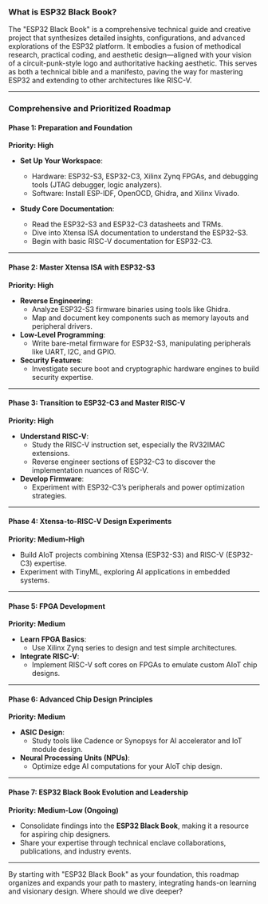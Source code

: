 ### **What is ESP32 Black Book?**
The "ESP32 Black Book" is a comprehensive technical guide and creative project that synthesizes detailed insights, configurations, and advanced explorations of the ESP32 platform. It embodies a fusion of methodical research, practical coding, and aesthetic design—aligned with your vision of a circuit-punk-style logo and authoritative hacking aesthetic. This serves as both a technical bible and a manifesto, paving the way for mastering ESP32 and extending to other architectures like RISC-V.

---

### **Comprehensive and Prioritized Roadmap**

#### **Phase 1: Preparation and Foundation**  
**Priority: High**  
- **Set Up Your Workspace**:  
  - Hardware: ESP32-S3, ESP32-C3, Xilinx Zynq FPGAs, and debugging tools (JTAG debugger, logic analyzers).  
  - Software: Install ESP-IDF, OpenOCD, Ghidra, and Xilinx Vivado.  

- **Study Core Documentation**:  
  - Read the ESP32-S3 and ESP32-C3 datasheets and TRMs.  
  - Dive into Xtensa ISA documentation to understand the ESP32-S3.  
  - Begin with basic RISC-V documentation for ESP32-C3.  

---

#### **Phase 2: Master Xtensa ISA with ESP32-S3**  
**Priority: High**  
- **Reverse Engineering**:  
  - Analyze ESP32-S3 firmware binaries using tools like Ghidra.  
  - Map and document key components such as memory layouts and peripheral drivers.  
- **Low-Level Programming**:  
  - Write bare-metal firmware for ESP32-S3, manipulating peripherals like UART, I2C, and GPIO.  
- **Security Features**:  
  - Investigate secure boot and cryptographic hardware engines to build security expertise.

---

#### **Phase 3: Transition to ESP32-C3 and Master RISC-V**  
**Priority: High**  
- **Understand RISC-V**:  
  - Study the RISC-V instruction set, especially the RV32IMAC extensions.  
  - Reverse engineer sections of ESP32-C3 to discover the implementation nuances of RISC-V.  
- **Develop Firmware**:  
  - Experiment with ESP32-C3’s peripherals and power optimization strategies.  

---

#### **Phase 4: Xtensa-to-RISC-V Design Experiments**  
**Priority: Medium-High**  
- Build AIoT projects combining Xtensa (ESP32-S3) and RISC-V (ESP32-C3) expertise.  
- Experiment with TinyML, exploring AI applications in embedded systems.  

---

#### **Phase 5: FPGA Development**  
**Priority: Medium**  
- **Learn FPGA Basics**:  
  - Use Xilinx Zynq series to design and test simple architectures.  
- **Integrate RISC-V**:  
  - Implement RISC-V soft cores on FPGAs to emulate custom AIoT chip designs.

---

#### **Phase 6: Advanced Chip Design Principles**  
**Priority: Medium**  
- **ASIC Design**:  
  - Study tools like Cadence or Synopsys for AI accelerator and IoT module design.  
- **Neural Processing Units (NPUs)**:  
  - Optimize edge AI computations for your AIoT chip design.

---

#### **Phase 7: ESP32 Black Book Evolution and Leadership**  
**Priority: Medium-Low (Ongoing)**  
- Consolidate findings into the **ESP32 Black Book**, making it a resource for aspiring chip designers.  
- Share your expertise through technical enclave collaborations, publications, and industry events.

---

By starting with "ESP32 Black Book" as your foundation, this roadmap organizes and expands your path to mastery, integrating hands-on learning and visionary design. Where should we dive deeper?
